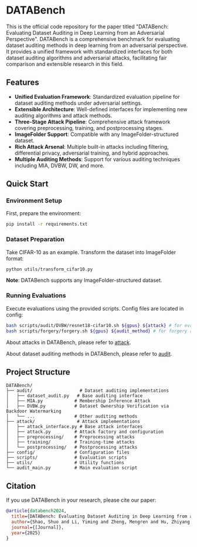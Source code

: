 # DATABench

This is the official code repository for the paper titled "DATABench: Evaluating Dataset Auditing in Deep Learning from an Adversarial Perspective". DATABench is a comprehensive benchmark for evaluating dataset auditing methods in deep learning from an adversarial perspective. It provides a unified framework with standardized interfaces for both dataset auditing algorithms and adversarial attacks, facilitating fair comparison and extensible research in this field.

## Features
- **Unified Evaluation Framework**: Standardized evaluation pipeline for dataset auditing methods under adversarial settings.
- **Extensible Architecture**: Well-defined interfaces for implementing new auditing algorithms and attack methods.
- **Three-Stage Attack Pipeline**: Comprehensive attack framework covering preprocessing, training, and postprocessing stages.
- **ImageFolder Support**: Compatible with any ImageFolder-structured dataset.
- **Rich Attack Arsenal**: Multiple built-in attacks including filtering, differential privacy, adversarial training, and hybrid approaches.
- **Multiple Auditing Methods**: Support for various auditing techniques including MIA, DVBW, DW, and more.

## Quick Start

### Environment Setup

First, prepare the environment:

```bash
pip install -r requirements.txt
```

### Dataset Preparation

Take CIFAR-10 as an example. Transform the dataset into ImageFolder format:

```bash
python utils/transform_cifar10.py
```

**Note**: DATABench supports any ImageFolder-structured dataset.

### Running Evaluations

Execute evaluations using the provided scripts. Config files are located in config:

```bash
bash scripts/audit/DVBW/resnet18-cifar10.sh ${gpus} ${attack} # for evasion attack
bash scripts/forgery/forgery.sh ${gpus} ${audit_method} # for forgery attack
```

About attacks in DATABench, please refer to [attack](attack/README.md).

About dataset auditing methods in DATABench, please refer to [audit](audit/README.md).

## Project Structure

```
DATABench/
├── audit/                  # Dataset auditing implementations
│   ├── dataset_audit.py   # Base auditing interface
│   ├── MIA.py            # Membership Inference Attack
│   ├── DVBW.py           # Dataset Ownership Verification via Backdoor Watermarking
│   └── ...               # Other auditing methods
├── attack/                # Attack implementations
│   ├── attack_interface.py # Base attack interfaces
│   ├── attack.py         # Attack factory and configuration
│   ├── preprocessing/    # Preprocessing attacks
│   ├── training/         # Training-time attacks
│   └── postprocessing/   # Postprocessing attacks
├── config/               # Configuration files
├── scripts/              # Evaluation scripts
├── utils/                # Utility functions
└── audit_main.py         # Main evaluation script
```

## Citation

If you use DATABench in your research, please cite our paper:

```bibtex
@article{databench2024,
  title={DATABench: Evaluating Dataset Auditing in Deep Learning from an Adversarial Perspective},
  author={Shao, Shuo and Li, Yiming and Zheng, Mengren and Hu, Zhiyang and Chen, Yukun and Li, Boheng and He, Yu and Guo, Junfeng and Zhang, Tianwei and Tao, Dacheng and Qin, Zhan},
  journal={[Journal]},
  year={2025}
}
```
